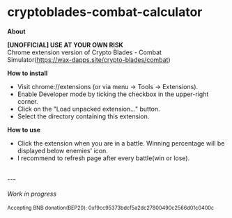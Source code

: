 # cryptoblades-combat-calculator
<b>About</b><br/>

<b>[UNOFFICIAL] USE AT YOUR OWN RISK</b>
<br/>
Chrome extension version of Crypto Blades - Combat Simulator(https://wax-dapps.site/crypto-blades/combat)

<b>How to install</b><br/>

<ul>
  <li>Visit chrome://extensions (or via menu -> Tools -> Extensions).</li>
  <li>Enable Developer mode by ticking the checkbox in the upper-right corner.</li>
  <li>Click on the "Load unpacked extension..." button.</li>
  <li>Select the directory containing this extension.</li>
</ul>

<b>How to use</b>

<ul>
  <li>Click the extension when you are in a battle. Winning percentage will be displayed below enemies' icon.</li>
  <li>I recommend to refresh page after every battle(win or lose).</li>
</ul>

<br/>
---
<br/>
<br/>
<i>Work in progress</i>
<br/>
<br/>
<sub>Accepting BNB donation(BEP20): 0xf9cc95373bdcf5a2dc27800490c2566d01c0400c</sub>
